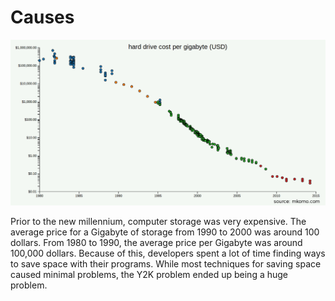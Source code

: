 # Causes

![](/images/cost_per_gig.png?raw=true "New Story")

Prior to the new millennium, computer storage was very expensive. The average price for a Gigabyte of storage from 1990 to 2000 was around 100 dollars. From 1980 to 1990, the average price per Gigabyte was around 100,000 dollars.
Because of this, developers spent a lot of time finding ways to save space with their programs. While most techniques for saving space caused minimal problems, the Y2K problem ended up being a huge problem. 